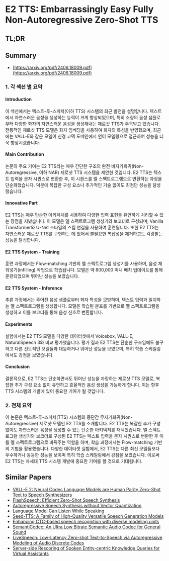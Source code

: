 # E2 TTS: Embarrassingly Easy Fully Non-Autoregressive Zero-Shot TTS
## TL;DR
## Summary
- [https://arxiv.org/pdf/2406.18009.pdf](https://arxiv.org/pdf/2406.18009.pdf)

### 1. 각 섹션 별 요약

#### Introduction
이 섹션에서는 텍스트-투-스피치(이하 TTS) 시스템의 최근 발전을 설명합니다. 텍스트에서 자연스러운 음성을 생성하는 능력이 크게 향상되었으며, 특히 소량의 음성 샘플로부터 다양한 화자의 자연스러운 음성을 생성해내는 제로샷 TTS가 주목받고 있습니다. 전통적인 제로샷 TTS 모델은 화자 임베딩을 사용하여 화자의 특성을 반영했으며, 최근에는 VALL-E와 같은 모델이 신경 코덱 도메인에서 언어 모델링으로 접근하여 성능을 더욱 향상시켰습니다.

#### Main Contribution
논문의 주요 기여는 E2 TTS라는 매우 간단한 구조의 완전 비자기회귀(Non-Autoregressive, 이하 NAR) 제로샷 TTS 시스템을 제안한 것입니다. E2 TTS는 텍스트 입력을 문자 시퀀스로 변환한 후, 이 시퀀스를 멜 스펙트로그램으로 변환하는 과정을 단순화했습니다. 덕분에 복잡한 구성 요소나 추가적인 기술 없이도 최첨단 성능을 달성했습니다.

#### Innovative Part
E2 TTS는 매우 단순한 아키텍처를 사용하여 다양한 입력 표현을 유연하게 처리할 수 있는 장점을 지녔습니다. 이 모델은 멜 스펙트로그램 생성기와 보코더로 구성되며, Vanilla Transformer와 U-Net 스타일의 스킵 연결을 사용하여 훈련됩니다. 또한 E2 TTS는 자연스러운 제로샷 TTS를 구현하는 데 있어서 불필요한 복잡성을 제거하고도 각광받는 성능을 달성합니다.

#### E2 TTS System - Training
훈련 과정에서는 Flow-matching 기반의 멜 스펙트로그램 생성기를 사용하며, 음성 채워넣기(infilling) 작업으로 학습됩니다. 모델은 약 800,000 미니 배치 업데이트를 통해 훈련되었으며 뛰어난 성능을 보였습니다.

#### E2 TTS System - Inference
추론 과정에서는 주어진 음성 샘플로부터 화자 특성을 모방하며, 텍스트 입력과 일치하는 멜 스펙트로그램을 생성합니다. 모델은 학습된 분포를 기반으로 멜 스펙트로그램을 생성하고 이를 보코더를 통해 음성 신호로 변환합니다.

#### Experiments
실험에서는 E2 TTS 모델을 다양한 데이터셋에서 Voicebox, VALL-E, NaturalSpeech 3와 비교 평가했습니다. 평가 결과 E2 TTS는 단순한 구조임에도 불구하고 다른 선도적인 모델들과 대등하거나 뛰어난 성능을 보였으며, 특히 학습 스케일링에서도 강점을 보였습니다.

#### Conclusion
결론적으로, E2 TTS는 단순하면서도 뛰어난 성능을 자랑하는 제로샷 TTS 모델로, 복잡한 추가 구성 요소 없이 유연하고 효율적인 음성 생성을 가능하게 합니다. 이는 향후 TTS 시스템의 개발에 있어 중요한 기여가 될 것입니다.

### 2. 전체 요약

이 논문은 텍스트-투-스피치(TTS) 시스템의 종단간 무자기회귀(Non-Autoregressive) 제로샷 모델인 E2 TTS를 소개합니다. E2 TTS는 복잡한 추가 구성 없이도 자연스러운 음성을 생성할 수 있는 단순한 아키텍처를 채택했습니다. 멜 스펙트로그램 생성기와 보코더로 구성된 E2 TTS는 텍스트 입력을 문자 시퀀스로 변환한 후 이를 멜 스펙트로그램으로 바꿔주는 역할을 하며, 학습 과정에서는 Flow-matching 기반의 기법을 활용했습니다. 다양한 데이터셋 실험에서, E2 TTS는 다른 최신 모델들보다 우수하거나 동등한 성능을 보이며 특히 학습 스케일링에서 강점을 보였습니다. 이로써 E2 TTS는 차세대 TTS 시스템 개발에 중요한 기여를 할 것으로 기대됩니다.

## Similar Papers
- [VALL-E 2: Neural Codec Language Models are Human Parity Zero-Shot Text to Speech Synthesizers](2406.05370.md)
- [FlashSpeech: Efficient Zero-Shot Speech Synthesis](2404.14700.md)
- [Autoregressive Speech Synthesis without Vector Quantization](2407.08551.md)
- [Language Model Can Listen While Speaking](2408.02622.md)
- [Seed-TTS: A Family of High-Quality Versatile Speech Generation Models](2406.02430.md)
- [Enhancing CTC-based speech recognition with diverse modeling units](2406.03274.md)
- [SemantiCodec: An Ultra Low Bitrate Semantic Audio Codec for General Sound](2405.00233.md)
- [LiveSpeech: Low-Latency Zero-shot Text-to-Speech via Autoregressive Modeling of Audio Discrete Codes](2406.02897.md)
- [Server-side Rescoring of Spoken Entity-centric Knowledge Queries for Virtual Assistants](2311.01398.md)
